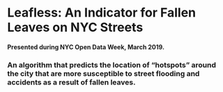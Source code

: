 # Leafless: An Indicator for Fallen Leaves on NYC Streets
#### Presented during NYC Open Data Week, March 2019.
### An algorithm that predicts the location of “hotspots” around the city that are more susceptible to street flooding and accidents as a result of fallen leaves.
